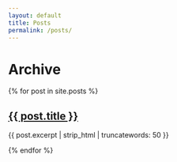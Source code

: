 ```yaml
---
layout: default
title: Posts
permalink: /posts/
---
```

<h1>Archive</h1>
{% for post in site.posts %}
  <article class="post-preview">
    <h2><a href="{{ post.url }}">{{ post.title }}</a></h2>
    <p>{{ post.excerpt | strip_html | truncatewords: 50 }}</p>
  </article>
{% endfor %}
